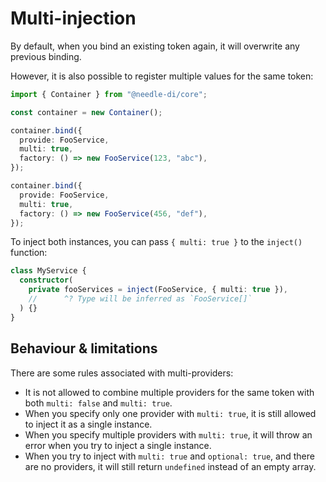 
# Multi-injection

By default, when you bind an existing token again, it will overwrite any previous binding.

However, it is also possible to register multiple values for the same token:

```typescript
import { Container } from "@needle-di/core";

const container = new Container();

container.bind({
  provide: FooService,
  multi: true,
  factory: () => new FooService(123, "abc"),
});

container.bind({
  provide: FooService,
  multi: true,
  factory: () => new FooService(456, "def"),
});
```

To inject both instances, you can pass `{ multi: true }` to the `inject()` function:

```typescript
class MyService {
  constructor(
    private fooServices = inject(FooService, { multi: true }),
    //      ^? Type will be inferred as `FooService[]`
  ) {}
}
```

## Behaviour & limitations

There are some rules associated with multi-providers:

- It is not allowed to combine multiple providers for the same token with both `multi: false` and `multi: true`.
- When you specify only one provider with `multi: true`, it is still allowed to inject it as a single instance.
- When you specify multiple providers with `multi: true`, it will throw an error when you try to inject a single
  instance.
- When you try to inject with `multi: true` and `optional: true`, and there are no providers, it will still
  return `undefined` instead of an empty array.
